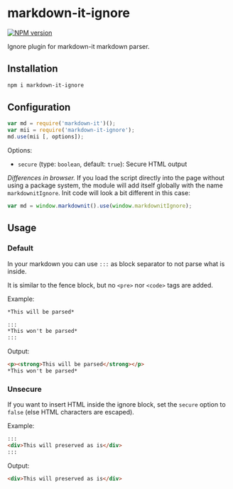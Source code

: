 # markdown-it-ignore

[![NPM version](https://img.shields.io/npm/v/markdown-it-ignore?color=3AB9D4&label=)](https://www.npmjs.com/package/markdown-it-ignore)

Ignore plugin for markdown-it markdown parser.

## Installation

```bash
npm i markdown-it-ignore
```

## Configuration

```js
var md = require('markdown-it')();
var mii = require('markdown-it-ignore');
md.use(mii [, options]);
```

Options:

* `secure` (type: `boolean`, default: `true`): Secure HTML output

_Differences in browser._ If you load the script directly into the page without
using a package system, the module will add itself globally with the name `markdownitIgnore`.
Init code will look a bit different in this case:

```js
var md = window.markdownit().use(window.markdownitIgnore);
```

## Usage

### Default

In your markdown you can use `:::` as block separator to not parse what is inside.

It is similar to the fence block, but no `<pre>` nor `<code>` tags are added.

Example:
```md
*This will be parsed*

:::
*This won't be parsed*
:::
```

Output:
```html
<p><strong>This will be parsed</strong></p>
*This won't be parsed*
```

### Unsecure

If you want to insert HTML inside the ignore block, set the `secure` option to `false` (else HTML characters are escaped).

Example:
```md
:::
<div>This will preserved as is</div>
:::
```

Output:
```html
<div>This will preserved as is</div>
```
